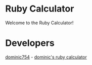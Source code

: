 # Ruby Calculator 
Welcome to the Ruby Calculator! 

# Developers
[dominic754](https://github.com/dominic754) - [dominic's ruby calculator](https://github.com/dominic754/tree/main/rubyhttps://github.com/dominic754/CalculatorInEveryLanguage/blob/main/ruby/main.rb)
